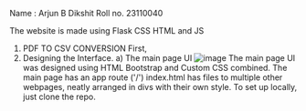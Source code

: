 Name : Arjun B Dikshit
Roll no. 23110040

The website is made using Flask CSS HTML and JS 

1. PDF TO CSV CONVERSION
First,
2. Designing the Interface.
   a) The main page UI
   ![image](https://github.com/Aezrael171/DCC_Assignment_4/assets/166854755/3628c7e8-7dd3-4ac4-b56e-79cb2598d629)
   The main page UI was designed using HTML Bootstrap and Custom CSS combined. The main page has an app route ('/')
   index.html has files to multiple other webpages, neatly arranged in divs with their own style. To set up locally,
   just clone the repo. 

